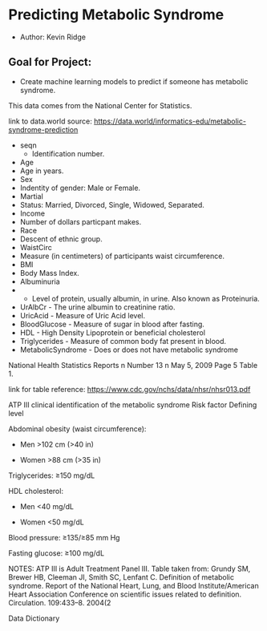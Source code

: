 # Predicting Metabolic Syndrome

- Author: Kevin Ridge

## Goal for Project:
- Create machine learning models to predict if someone has metabolic syndrome.

This data comes from the National Center for Statistics.

link to data.world source: https://data.world/informatics-edu/metabolic-syndrome-prediction

- seqn              
  - Identification number.
- Age               
 - Age in years.
- Sex               
 - Indentity of gender: Male or Female.
- Martial           
 - Status: Married, Divorced, Single, Widowed, Separated.
- Income            
 - Number of dollars particpant makes.
- Race              
 - Descent of ethnic group.
- WaistCirc         
 - Measure (in centimeters) of participants waist circumference.
- BMI               
 - Body Mass Index.
- Albuminuria       
- - Level of protein, usually albumin, in urine. Also known as Proteinuria.
- UrAlbCr           - The urine albumin to creatinine ratio.
- UricAcid          - Measure of Uric Acid level.
- BloodGlucose      - Measure of sugar in blood after fasting. 
- HDL               - High Density Lipoprotein or beneficial cholesterol
- Triglycerides     - Measure of common body fat present in blood.
- MetabolicSyndrome - Does or does not have metabolic syndrome



National Health Statistics Reports n Number 13 n May 5, 2009 Page 5
Table 1.

link for table reference: https://www.cdc.gov/nchs/data/nhsr/nhsr013.pdf

ATP III clinical identification of the metabolic syndrome
Risk factor Defining level

Abdominal obesity (waist circumference):
 
- Men  >102 cm (>40 in)

- Women  >88 cm (>35 in)
 
Triglycerides: ≥150 mg/dL
 
HDL cholesterol:
 
- Men <40 mg/dL
 
- Women <50 mg/dL
 
Blood pressure: ≥135/≥85 mm Hg
 
Fasting glucose: ≥100 mg/dL
 
NOTES: ATP III is Adult Treatment Panel III. Table taken from: Grundy SM, Brewer HB, Cleeman JI, Smith SC, Lenfant C.
Definition of metabolic syndrome. Report of the National Heart, Lung, and Blood Institute/American Heart Association Conference
on scientific issues related to definition. Circulation. 109:433–8. 2004(2

Data Dictionary
